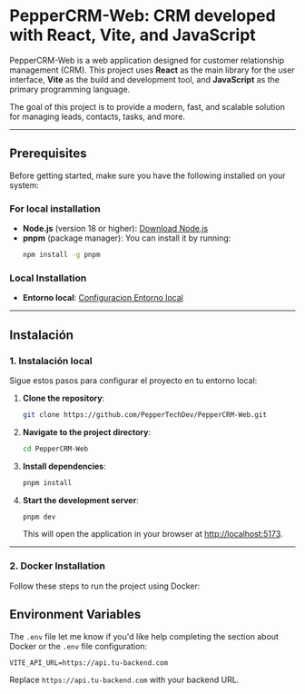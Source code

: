 # PepperCRM-Web: CRM developed with React, Vite, and JavaScript

PepperCRM-Web is a web application designed for customer relationship management (CRM). This project uses **React** as the main library for the user interface, **Vite** as the build and development tool, and **JavaScript** as the primary programming language.

The goal of this project is to provide a modern, fast, and scalable solution for managing leads, contacts, tasks, and more.

---

## **Prerequisites**
Before getting started, make sure you have the following installed on your system:

### **For local installation**
- **Node.js** (version 18 or higher): [Download Node.js](https://nodejs.org/)
- **pnpm** (package manager): You can install it by running:
  ```bash
  npm install -g pnpm
  ```

### **Local Installation**
- **Entorno local**: [Configuracion Entorno local](https://github.com/PepperTechDev/.github)

---

## **Instalación**

### **1. Instalación local**
Sigue estos pasos para configurar el proyecto en tu entorno local:

1. **Clone the repository**:
   ```bash
   git clone https://github.com/PepperTechDev/PepperCRM-Web.git
   ```

2. **Navigate to the project directory**:
   ```bash
   cd PepperCRM-Web
   ```

3. **Install dependencies**:
   ```bash
   pnpm install
   ```

4. **Start the development server**:
   ```bash
   pnpm dev
   ```
   This will open the application in your browser at [http://localhost:5173](http://localhost:5173).

---

### **2. Docker Installation**
Follow these steps to run the project using Docker:


## **Environment Variables**
The `.env` file let me know if you'd like help completing the section about Docker or the `.env` file configuration:

```env
VITE_API_URL=https://api.tu-backend.com
```

Replace `https://api.tu-backend.com` with your backend URL.
